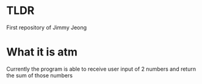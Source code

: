 # TLDR
First repository of Jimmy Jeong

# What it is atm
Currently the program is able to receive user input of 2 numbers and return the sum of those numbers
